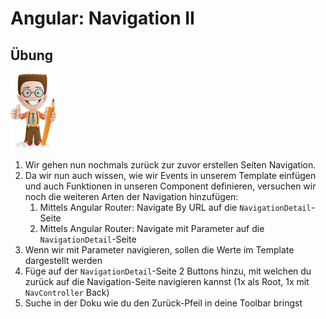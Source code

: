 # Angular: Navigation II

## Übung

![](../.gitbook/assets/ralph_uebung.png)

1. Wir gehen nun nochmals zurück zur zuvor erstellen Seiten Navigation. 
2. Da wir nun auch wissen, wie wir Events in unserem Template einfügen und auch Funktionen in unseren Component definieren, versuchen wir noch die weiteren Arten der Navigation hinzufügen:
   1. Mittels Angular Router: Navigate By URL auf die `NavigationDetail`-Seite
   2. Mittels Angular Router: Navigate mit Parameter auf die `NavigationDetail`-Seite
3. Wenn wir mit Parameter navigieren, sollen die Werte im Template dargestellt werden
4. Füge auf der `NavigationDetail`-Seite 2 Buttons hinzu, mit welchen du zurück auf die Navigation-Seite navigieren kannst \(1x als Root, 1x mit `NavController` Back\)
5. Suche in der Doku wie du den Zurück-Pfeil in deine Toolbar bringst

